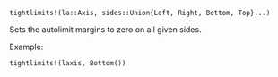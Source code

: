 ```
tightlimits!(la::Axis, sides::Union{Left, Right, Bottom, Top}...)
```

Sets the autolimit margins to zero on all given sides.

Example:

```
tightlimits!(laxis, Bottom())
```
